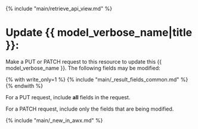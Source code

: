 {% include "main/retrieve_api_view.md" %}

# Update {{ model_verbose_name|title }}:

Make a PUT or PATCH request to this resource to update this
{{ model_verbose_name }}.  The following fields may be modified:

{% with write_only=1 %}
{% include "main/_result_fields_common.md" %}
{% endwith %}

For a PUT request, include **all** fields in the request.

For a PATCH request, include only the fields that are being modified.

{% include "main/_new_in_awx.md" %}
